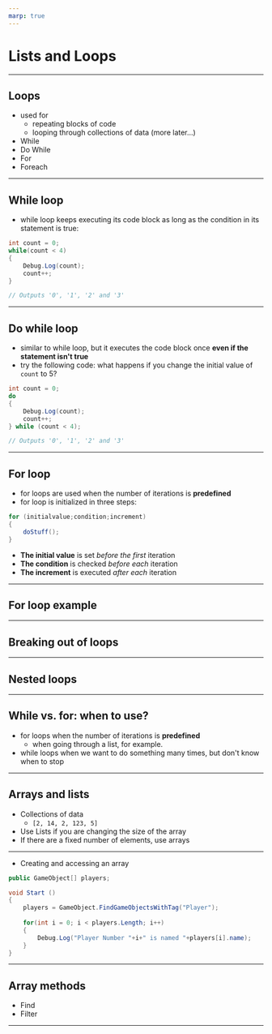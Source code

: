 ```yaml
---
marp: true
---
```

<!-- class: invert -->
# Lists and Loops
---

## Loops
- used for
  - repeating blocks of code 
  - looping through collections of data (more later...)
- While
- Do While
- For
- Foreach

---

## While loop
- while loop keeps executing its code block as long as the condition in its statement is true:
```c#
int count = 0;
while(count < 4)
{
    Debug.Log(count);
    count++;
}

// Outputs '0', '1', '2' and '3'
```
---
## Do while loop

- similar to while loop, but it executes the code block once **even if the statement isn't true**
- try the following code: what happens if you change the initial value of `count` to 5?

```c#
int count = 0;
do
{
    Debug.Log(count);
    count++;
} while (count < 4);

// Outputs '0', '1', '2' and '3'
```
---
## For loop
- for loops are used when the number of iterations is **predefined**
- for loop is initialized in three steps:
```c#
for (initialvalue;condition;increment)
{
    doStuff();
}
```
- **The initial value** is set *before the first* iteration
- **The condition** is checked *before each* iteration
- **The increment** is executed *after each* iteration

---
## For loop example



---
## Breaking out of loops
---
## Nested loops
---
## While vs. for: when to use?

- for loops when the number of iterations is **predefined**
  - when going through a list, for example.
- while loops when we want to do something many times, but don't know when to stop
---



## Arrays and lists
- Collections of data
  - `[2, 14, 2, 123, 5]`
- Use Lists if you are changing the size of the array
- If there are a fixed number of elements, use arrays
---
- Creating and accessing an array
```c#
public GameObject[] players;

void Start ()
{
	players = GameObject.FindGameObjectsWithTag("Player");
	
	for(int i = 0; i < players.Length; i++)
	{
		Debug.Log("Player Number "+i+" is named "+players[i].name);
	}
}
```
---
## Array methods
  - Find
  - Filter
---
